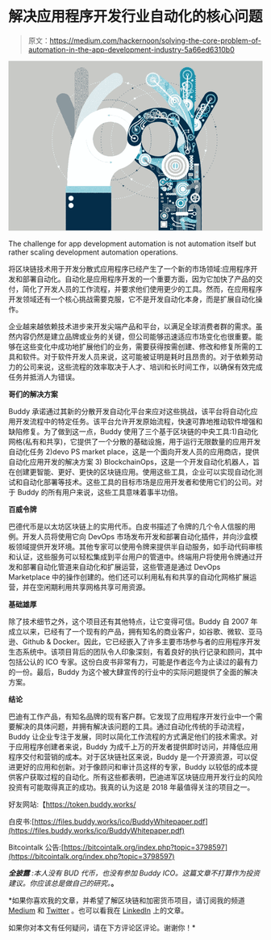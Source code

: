 # 解决应用程序开发行业自动化的核心问题

> 原文：<https://medium.com/hackernoon/solving-the-core-problem-of-automation-in-the-app-development-industry-5a66ed6310b0>

![](img/e4c5aaa188d9a7b1d05fabf72ffa7b9d.png)

The challenge for app development automation is not automation itself but rather scaling development automation operations.

将区块链技术用于开发分散式应用程序已经产生了一个新的市场领域:应用程序开发和部署自动化。自动化是应用程序开发的一个重要方面，因为它加快了产品的交付，简化了开发人员的工作流程，并要求他们使用更少的工具。然而，在应用程序开发领域还有一个核心挑战需要克服，它不是开发自动化本身，而是扩展自动化操作。

企业越来越依赖技术进步来开发尖端产品和平台，以满足全球消费者群的需求。虽然内容仍然是建立品牌或业务的关键，但公司能够迅速适应市场变化也很重要。能够在这些变化中成功地扩展他们的业务，需要获得按需创建、修改和修复所需的工具和软件。对于软件开发人员来说，这可能被证明是耗时且昂贵的。对于依赖劳动力的公司来说，这些流程的效率取决于人才、培训和长时间工作，以确保有效完成任务并抵消人为错误。

**哥们的解决方案**

Buddy 承诺通过其新的分散开发自动化平台来应对这些挑战，该平台将自动化应用开发流程中的特定任务。该平台允许开发原始流程，快速可靠地推动软件增强和缺陷修复。为了做到这一点，Buddy 使用了三个基于区块链的中央工具:1)自动化网格(私有和共享)，它提供了一个分散的基础设施，用于运行无限数量的应用开发自动化任务 2)devo PS market place，这是一个面向开发人员的应用商店，提供自动化应用开发的解决方案 3) BlockchainOps，这是一个开发自动化机器人，旨在创建更智能、更好、更快的区块链应用。使用这些工具，企业可以实现自动化测试和自动化部署等技术。这些工具的目标市场是应用开发者和使用它们的公司。对于 Buddy 的所有用户来说，这些工具意味着事半功倍。

**百威令牌**

巴德代币是以太坊区块链上的实用代币。白皮书描述了令牌的几个令人信服的用例。开发人员将使用它向 DevOps 市场发布开发和部署自动化插件，并向沙盒模板领域提供开发环境。其他专家可以使用令牌来提供半自动服务，如手动代码审核和认证，这些服务可以轻松集成到平台用户的管道中。终端用户将使用令牌通过开发和部署自动化管道来自动化和扩展运营，这些管道是通过 DevOps Marketplace 中的操作创建的。他们还可以利用私有和共享的自动化网格扩展运营，并在空闲期利用共享网格共享可用资源。

**基础雄厚**

除了技术细节之外，这个项目还有其他特点，让它变得可信。Buddy 自 2007 年成立以来，已经有了一个现有的产品，拥有知名的商业客户，如谷歌、微软、亚马逊、Github & Docker。因此，它已经嵌入了许多主要市场参与者的应用程序开发生态系统中。该项目背后的团队令人印象深刻，有着良好的执行记录和顾问，其中包括公认的 ICO 专家。这份白皮书非常有力，可能是作者迄今为止读过的最有力的一份。最后，Buddy 为这个被大肆宣传的行业中的实际问题提供了全面的解决方案。

**结论**

巴迪有工作产品，有知名品牌的现有客户群。它发现了应用程序开发行业中一个需要解决的具体问题，并拥有解决该问题的工具。通过自动化传统的手动流程，Buddy 让企业专注于发展，同时以简化工作流程的方式满足他们的技术需求。对于应用程序创建者来说，Buddy 为成千上万的开发者提供即时访问，并降低应用程序交付和营销的成本。对于区块链社区来说，Buddy 是一个开源资源，可以促进更好的应用和创新。对于像顾问和审计员这样的专家，Buddy 以较低的成本提供客户获取过程的自动化。所有这些都表明，巴迪进军区块链应用开发行业的风险投资有可能取得真正的成功。我真的认为这是 2018 年最值得关注的项目之一。

好友网站:【https://token.buddy.works/ 

白皮书:[https://files.buddy.works/ico/BuddyWhitepaper.pdf](https://files.buddy.works/ico/BuddyWhitepaper.pdf)

Bitcointalk 公告:[https://bitcointalk.org/index.php?topic=3798597](https://bitcointalk.org/index.php?topic=3798597)

***全披露*** *:本人没有 BUD 代币，也没有参加 Buddy ICO。这篇文章不打算作为投资建议。你应该总是做自己的研究。*[](https://bitcointalk.org/index.php?action=profile;u=1195948)**。**

*如果你喜欢我的文章，并希望了解区块链和加密货币项目，请订阅我的频道 [Medium](/@minadown) 和 [Twitter](https://twitter.com/minad21) 。也可以看我在 [LinkedIn](https://www.linkedin.com/in/mina-down-768559158/) 上的文章。

如果你对本文有任何疑问，请在下方评论区评论。谢谢你！*
